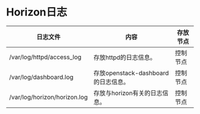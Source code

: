 # Horizon日志

|日志文件|内容|存放节点|
|----|--------|----------|
|/var/log/httpd/access_log|存放httpd的日志信息。|控制节点|
|/var/log/dashboard.log|存放openstack-dashboard的日志信息。|控制节点|
|/var/log/horizon/horizon.log|存放与horizon有关的日志信息。|控制节点|
